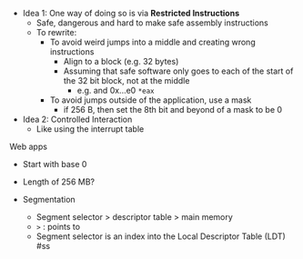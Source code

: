 - Idea 1: One way of doing so is via **Restricted Instructions**
	- Safe, dangerous and hard to make safe assembly instructions
	- To rewrite:
		- To avoid weird jumps into a middle and creating wrong instructions
			- Align to a block (e.g. 32 bytes)
			- Assuming that safe software only goes to each of the start of the 32 bit block, not at the middle
				- e.g. and 0x...e0 `*eax`
		- To avoid jumps outside of the application, use a mask 
			- if 256 B, then set the 8th bit and beyond of a mask to be 0
- Idea 2: Controlled Interaction
	- Like using the interrupt table

Web apps
- Start with base 0
- Length of 256 MB?

- Segmentation
	- Segment selector > descriptor table > main memory
	- `>` : points to
	- Segment selector is an index into the Local Descriptor Table (LDT)
#ss